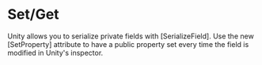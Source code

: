 # Set/Get
Unity allows you to serialize private fields with [SerializeField]. Use the new [SetProperty] attribute to have a public property set every time the field is modified in Unity's inspector.

